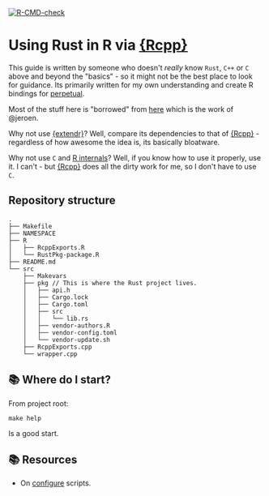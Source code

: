 <!-- badges: start -->
[![R-CMD-check](https://github.com/serkor1/Rust-Rcpp/actions/workflows/R-CMD-check.yaml/badge.svghttps://github.com/serkor1/Rust-Rcpp/actions/workflows/R-CMD-check.yaml/badge.svghttps://github.com/serkor1/Rust-Rcpp/actions/workflows/R-CMD-check.yaml/badge.svg)](https://github.com/serkor1/Rust-Rcpp/actions/workflows/R-CMD-check.yaml)
<!-- badges: end -->

# Using Rust in R via [{Rcpp}](https://github.com/RcppCore/Rcpp/tree/master)

This guide is written by someone who doesn't *really* know `Rust`, `C++` or `C` above and beyond the "basics" - so it might not be the best place to look for guidance. Its primarily written for my own understanding and create R bindings for [perpetual](https://github.com/perpetual-ml/perpetual).

Most of the stuff here is "borrowed" from [here](https://github.com/r-rust/hellorust) which is the work of @jeroen.

Why not use [{extendr}](https://github.com/extendr/rextendr)? Well, compare its dependencies to that of [{Rcpp}](https://github.com/RcppCore/Rcpp/tree/master) - regardless of how awesome the idea is, its basically bloatware.

Why not use `C` and [R internals](https://cran.r-project.org/doc/manuals/r-release/R-ints.html)? Well, if you know how to use it properly, use it. I can't - but [{Rcpp}](https://github.com/RcppCore/Rcpp/tree/master) does all the dirty work for me, so I don't have to use `C`.

## Repository structure

```console
.
├── Makefile
├── NAMESPACE
├── R
│   ├── RcppExports.R
│   └── RustPkg-package.R
├── README.md
└── src
    ├── Makevars
    ├── pkg // This is where the Rust project lives.
    │   ├── api.h
    │   ├── Cargo.lock
    │   ├── Cargo.toml
    │   ├── src
    │   │   └── lib.rs
    │   ├── vendor-authors.R
    │   ├── vendor-config.toml
    │   └── vendor-update.sh
    ├── RcppExports.cpp
    └── wrapper.cpp
```

## :books: Where do I start?

From project root:

```console
make help
```

Is a good start.

## :books: Resources

* On [configure](https://yutani.rbind.io/post/2021-09-21-writing-a-configure-script-for-an-r-package-using-rust/?utm_source=chatgpt.com) scripts. 
